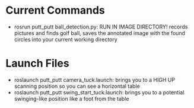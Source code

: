 # Current Commands

- rosrun putt_putt ball_detection.py: RUN IN IMAGE DIRECTORY! records pictures and finds golf ball, saves the annotated image with the found circles into your current working directory

# Launch Files
- roslaunch putt_putt camera_tuck.launch: brings you to a HIGH UP scanning position so you can see a horizontal table
- roslaunch putt_putt swing_start_tuck.launch: brings you to a potential swinging-like position like a foot from the table